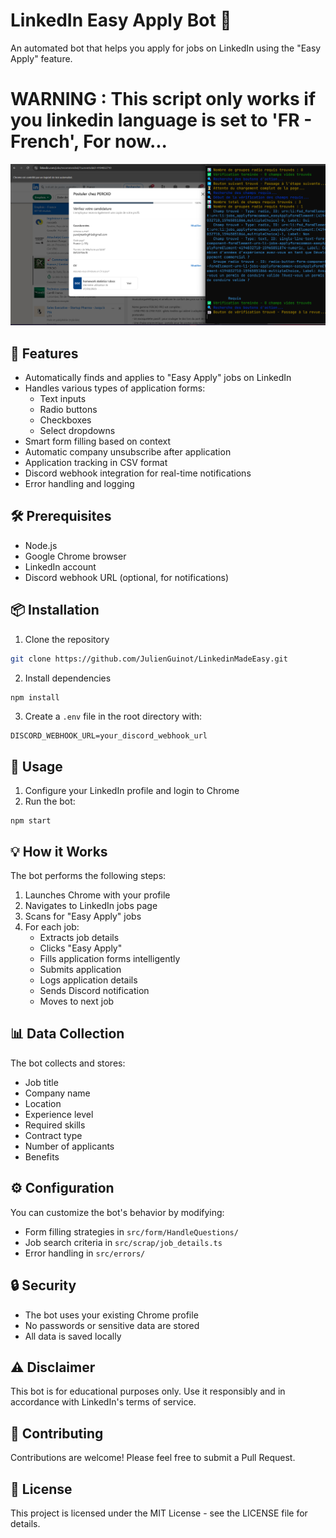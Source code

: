 # LinkedIn Easy Apply Bot 🤖

An automated bot that helps you apply for jobs on LinkedIn using the "Easy Apply" feature.


# WARNING : This script only works if you linkedin language is set to 'FR - French', For now...

![Demo](./demo.png)

## 🌟 Features

- Automatically finds and applies to "Easy Apply" jobs on LinkedIn
- Handles various types of application forms:
  - Text inputs
  - Radio buttons
  - Checkboxes
  - Select dropdowns
- Smart form filling based on context
- Automatic company unsubscribe after application
- Application tracking in CSV format
- Discord webhook integration for real-time notifications
- Error handling and logging

## 🛠️ Prerequisites

- Node.js
- Google Chrome browser
- LinkedIn account
- Discord webhook URL (optional, for notifications)

## 📦 Installation

1. Clone the repository

```bash
git clone https://github.com/JulienGuinot/LinkedinMadeEasy.git
```

2. Install dependencies

```bash
npm install
```



3. Create a `.env` file in the root directory with:

```
DISCORD_WEBHOOK_URL=your_discord_webhook_url
```



## 🚀 Usage

1. Configure your LinkedIn profile and login to Chrome
2. Run the bot:

```
npm start
```


## 💡 How it Works

The bot performs the following steps:

1. Launches Chrome with your profile
2. Navigates to LinkedIn jobs page
3. Scans for "Easy Apply" jobs
4. For each job:
   - Extracts job details
   - Clicks "Easy Apply"
   - Fills application forms intelligently
   - Submits application
   - Logs application details
   - Sends Discord notification
   - Moves to next job

## 📊 Data Collection

The bot collects and stores:
- Job title
- Company name
- Location
- Experience level
- Required skills
- Contract type
- Number of applicants
- Benefits

## ⚙️ Configuration

You can customize the bot's behavior by modifying:
- Form filling strategies in `src/form/HandleQuestions/`
- Job search criteria in `src/scrap/job_details.ts`
- Error handling in `src/errors/`

## 🔒 Security

- The bot uses your existing Chrome profile
- No passwords or sensitive data are stored
- All data is saved locally

## ⚠️ Disclaimer

This bot is for educational purposes only. Use it responsibly and in accordance with LinkedIn's terms of service.

## 🤝 Contributing

Contributions are welcome! Please feel free to submit a Pull Request.

## 📝 License

This project is licensed under the MIT License - see the LICENSE file for details.